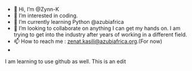 - 👋 Hi, I’m @Zynn-K
- 👀 I’m interested in coding.
- 🌱 I’m currently learning Python @azubiafrica
- 💞️ I’m looking to collaborate on anything I can get my hands on. I am trying to get into the industry after years of working in a different field.
- 📫 How to reach me : zenat.kasili@azubiafrica.org.(For now)
- 
I am learning to use github as well. This is an edit

